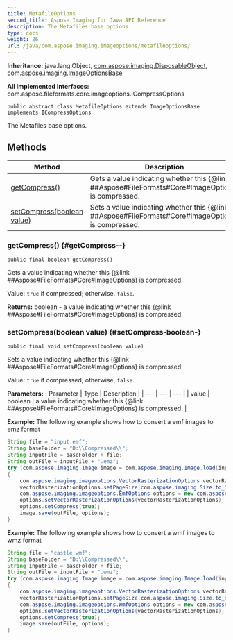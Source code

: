 ```yaml
---
title: MetafileOptions
second_title: Aspose.Imaging for Java API Reference
description: The Metafiles base options.
type: docs
weight: 26
url: /java/com.aspose.imaging.imageoptions/metafileoptions/
---
```

**Inheritance:**
java.lang.Object, [com.aspose.imaging.DisposableObject](../../com.aspose.imaging/disposableobject), [com.aspose.imaging.ImageOptionsBase](../../com.aspose.imaging/imageoptionsbase)

**All Implemented Interfaces:**
com.aspose.fileformats.core.imageoptions.ICompressOptions
```
public abstract class MetafileOptions extends ImageOptionsBase implements ICompressOptions
```

The Metafiles base options.
## Methods

| Method | Description |
| --- | --- |
| [getCompress()](#getCompress--) | Gets a value indicating whether this \{@link \#\#Aspose\#FileFormats\#Core\#ImageOptions\} is compressed. |
| [setCompress(boolean value)](#setCompress-boolean-) | Sets a value indicating whether this \{@link \#\#Aspose\#FileFormats\#Core\#ImageOptions\} is compressed. |
### getCompress() {#getCompress--}
```
public final boolean getCompress()
```


Gets a value indicating whether this \{@link \#\#Aspose\#FileFormats\#Core\#ImageOptions\} is compressed.

Value: `true` if compressed; otherwise, `false`.

**Returns:**
boolean - a value indicating whether this \{@link \#\#Aspose\#FileFormats\#Core\#ImageOptions\} is compressed.
### setCompress(boolean value) {#setCompress-boolean-}
```
public final void setCompress(boolean value)
```


Sets a value indicating whether this \{@link \#\#Aspose\#FileFormats\#Core\#ImageOptions\} is compressed.

Value: `true` if compressed; otherwise, `false`.

**Parameters:**
| Parameter | Type | Description |
| --- | --- | --- |
| value | boolean | a value indicating whether this \{@link \#\#Aspose\#FileFormats\#Core\#ImageOptions\} is compressed. |


**Example:**
The following example shows how to convert a emf images to emz format
``` java
String file = "input.emf";
String baseFolder = "D:\\Compressed\\";
String inputFile = baseFolder + file;
String outFile = inputFile + ".emz";
try (com.aspose.imaging.Image image = com.aspose.imaging.Image.load(inputFile))
{
    com.aspose.imaging.imageoptions.VectorRasterizationOptions vectorRasterizationOptions = new com.aspose.imaging.imageoptions.EmfRasterizationOptions();
    vectorRasterizationOptions.setPageSize(com.aspose.imaging.Size.to_SizeF(image.getSize()));
    com.aspose.imaging.imageoptions.EmfOptions options = new com.aspose.imaging.imageoptions.EmfOptions();
    options.setVectorRasterizationOptions(vectorRasterizationOptions);
    options.setCompress(true);
    image.save(outFile, options);
}
```


**Example:**
The following example shows how to convert a wmf images to wmz format
``` java
String file = "castle.wmf";
String baseFolder = "D:\\Compressed\\";
String inputFile = baseFolder + file;
String outFile = inputFile + ".wmz";
try (com.aspose.imaging.Image image = com.aspose.imaging.Image.load(inputFile))
{
    com.aspose.imaging.imageoptions.VectorRasterizationOptions vectorRasterizationOptions = new com.aspose.imaging.imageoptions.WmfRasterizationOptions();
    vectorRasterizationOptions.setPageSize(com.aspose.imaging.Size.to_SizeF(image.getSize()));
    com.aspose.imaging.imageoptions.WmfOptions options = new com.aspose.imaging.imageoptions.WmfOptions();
    options.setVectorRasterizationOptions(vectorRasterizationOptions);
    options.setCompress(true);
    image.save(outFile, options);
}
```

